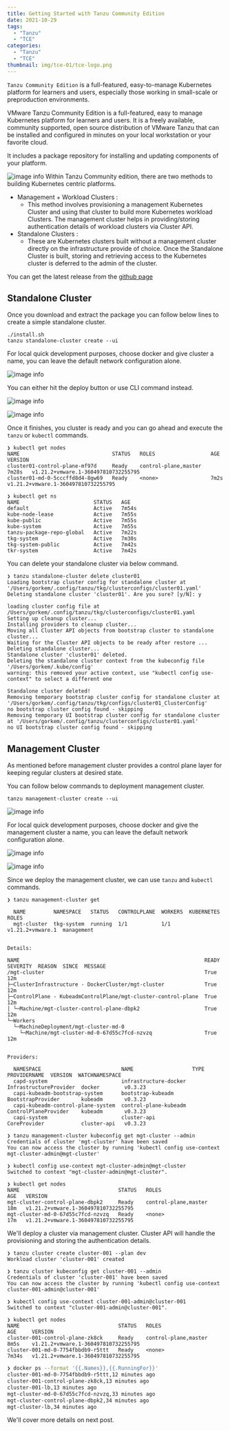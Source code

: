 ```yaml
---
title: Getting Started with Tanzu Community Edition
date: 2021-10-29
tags:
  - "Tanzu"
  - "TCE"
categories:
  - "Tanzu"
  - "TCE"
thumbnail: img/tce-01/tce-logo.png
---
```

```Tanzu Community Edition``` is a full-featured, easy-to-manage Kubernetes platform for learners and users, especially those working in small-scale or preproduction environments.
<!--more-->

VMware Tanzu Community Edition is a full-featured, easy to manage Kubernetes platform for learners and users. It is a freely available, community supported, open source distribution of VMware Tanzu that can be installed and configured in minutes on your local workstation or your favorite cloud.

It includes a package repository for installing and updating components of your platform.

![image info](/img/tce-01/tce-architecture.png)
Within Tanzu Community edition, there are two methods to building Kubernetes centric platforms.

* Management + Workload Clusters :
  * This method involves provisioning a management Kubernetes Cluster and using that cluster to build more Kubernetes workload Clusters. The management cluster helps in providing/storing authentication details of workload clusters via Cluster API.
* Standalone Clusters : 
   * These are Kubernetes clusters built without a management cluster directly on the infrastructure provide of choice. Once the Standalone Cluster is built, storing and retrieving access to the Kubernetes cluster is deferred to the admin of the cluster.

You can get the latest release from the [github page](https://github.com/vmware-tanzu/community-edition/releases)

## Standalone Cluster
Once you download and extract the package you can follow below lines to create a simple standalone cluster.

```terminal
./install.sh
tanzu standalone-cluster create --ui
```
For local quick development purposes, choose docker and give cluster a name, you can leave the default network configuration alone.

![image info](/img/tce-01/tce-std-01.png)

You can either hit the deploy button or use CLI command instead.

![image info](/img/tce-01/tce-std-02.png)

![image info](/img/tce-01/tce-std-03.png)

Once it finishes, you cluster is ready and you can go ahead and execute the ```tanzu``` or ```kubectl``` commands.

```terminal
❯ kubectl get nodes
NAME                              STATUS   ROLES                  AGE     VERSION
cluster01-control-plane-mf97d     Ready    control-plane,master   7m28s   v1.21.2+vmware.1-360497810732255795
cluster01-md-0-5cccffd8d4-8gw69   Ready    <none>                 7m2s    v1.21.2+vmware.1-360497810732255795

❯ kubectl get ns
NAME                        STATUS   AGE
default                     Active   7m54s
kube-node-lease             Active   7m55s
kube-public                 Active   7m55s
kube-system                 Active   7m55s
tanzu-package-repo-global   Active   7m22s
tkg-system                  Active   7m30s
tkg-system-public           Active   7m42s
tkr-system                  Active   7m42s
```

You can delete your standalone cluster via below command.

```terminal
❯ tanzu standalone-cluster delete cluster01
Loading bootstrap cluster config for standalone cluster at '/Users/gorkem/.config/tanzu/tkg/clusterconfigs/cluster01.yaml'
Deleting standalone cluster 'cluster01'. Are you sure? [y/N]: y

loading cluster config file at /Users/gorkem/.config/tanzu/tkg/clusterconfigs/cluster01.yaml
Setting up cleanup cluster...
Installing providers to cleanup cluster...
Moving all Cluster API objects from bootstrap cluster to standalone cluster...
Waiting for the Cluster API objects to be ready after restore ...
Deleting standalone cluster...
Standalone cluster 'cluster01' deleted.
Deleting the standalone cluster context from the kubeconfig file '/Users/gorkem/.kube/config'
warning: this removed your active context, use "kubectl config use-context" to select a different one

Standalone cluster deleted!
Removing temporary bootstrap cluster config for standalone cluster at '/Users/gorkem/.config/tanzu/tkg/configs/cluster01_ClusterConfig'
no bootstrap cluster config found - skipping
Removing temporary UI bootstrap cluster config for standalone cluster at '/Users/gorkem/.config/tanzu/clusterconfigs/cluster01.yaml'
no UI bootstrap cluster config found - skipping
```

## Management Cluster

As mentioned before management cluster provides a control plane layer for keeping regular clusters at desired state.

You can follow below commands to deployment management cluster.

```terminal
tanzu management-cluster create --ui
```

![image info](/img/tce-01/tce-std-01.png)

For local quick development purposes, choose docker and give the management cluster a name, you can leave the default network configuration alone.

![image info](/img/tce-01/tce-mgt-01.png)

![image info](/img/tce-01/tce-mgt-02.png)

Since we deploy the management cluster, we can use ```tanzu``` and ```kubectl``` commands.

```terminal
❯ tanzu management-cluster get

  NAME         NAMESPACE   STATUS   CONTROLPLANE  WORKERS  KUBERNETES        ROLES       
  mgt-cluster  tkg-system  running  1/1           1/1      v1.21.2+vmware.1  management  


Details:

NAME                                                            READY  SEVERITY  REASON  SINCE  MESSAGE
/mgt-cluster                                                    True                     12m           
├─ClusterInfrastructure - DockerCluster/mgt-cluster             True                     12m           
├─ControlPlane - KubeadmControlPlane/mgt-cluster-control-plane  True                     12m           
│ └─Machine/mgt-cluster-control-plane-dbpk2                     True                     12m           
└─Workers                                                                                              
  └─MachineDeployment/mgt-cluster-md-0                                                                 
    └─Machine/mgt-cluster-md-0-67d55c7fcd-nzvzq                 True                     12m           


Providers:

  NAMESPACE                          NAME                   TYPE                    PROVIDERNAME  VERSION  WATCHNAMESPACE  
  capd-system                        infrastructure-docker  InfrastructureProvider  docker        v0.3.23                  
  capi-kubeadm-bootstrap-system      bootstrap-kubeadm      BootstrapProvider       kubeadm       v0.3.23                  
  capi-kubeadm-control-plane-system  control-plane-kubeadm  ControlPlaneProvider    kubeadm       v0.3.23                  
  capi-system                        cluster-api            CoreProvider            cluster-api   v0.3.23                  
```

```terminal
❯ tanzu management-cluster kubeconfig get mgt-cluster --admin
Credentials of cluster 'mgt-cluster' have been saved 
You can now access the cluster by running 'kubectl config use-context mgt-cluster-admin@mgt-cluster'

❯ kubectl config use-context mgt-cluster-admin@mgt-cluster
Switched to context "mgt-cluster-admin@mgt-cluster".

❯ kubectl get nodes
NAME                                STATUS   ROLES                  AGE   VERSION
mgt-cluster-control-plane-dbpk2     Ready    control-plane,master   18m   v1.21.2+vmware.1-360497810732255795
mgt-cluster-md-0-67d55c7fcd-nzvzq   Ready    <none>                 17m   v1.21.2+vmware.1-360497810732255795
```

We'll deploy a cluster via management cluster. Cluster API will handle the provisioning and storing the authentication details.

```terminal
❯ tanzu cluster create cluster-001 --plan dev
Workload cluster 'cluster-001' created

❯ tanzu cluster kubeconfig get cluster-001 --admin
Credentials of cluster 'cluster-001' have been saved 
You can now access the cluster by running 'kubectl config use-context cluster-001-admin@cluster-001'

❯ kubectl config use-context cluster-001-admin@cluster-001
Switched to context "cluster-001-admin@cluster-001".

❯ kubectl get nodes
NAME                                STATUS   ROLES                  AGE     VERSION
cluster-001-control-plane-zk8ck     Ready    control-plane,master   8m5s    v1.21.2+vmware.1-360497810732255795
cluster-001-md-0-7754fbbdb9-r5ttt   Ready    <none>                 7m34s   v1.21.2+vmware.1-360497810732255795
```

```sh
❯ docker ps --format '{{.Names}},{{.RunningFor}}'
cluster-001-md-0-7754fbbdb9-r5ttt,12 minutes ago
cluster-001-control-plane-zk8ck,13 minutes ago
cluster-001-lb,13 minutes ago
mgt-cluster-md-0-67d55c7fcd-nzvzq,33 minutes ago
mgt-cluster-control-plane-dbpk2,34 minutes ago
mgt-cluster-lb,34 minutes ago
```

We'll cover more details on next post.